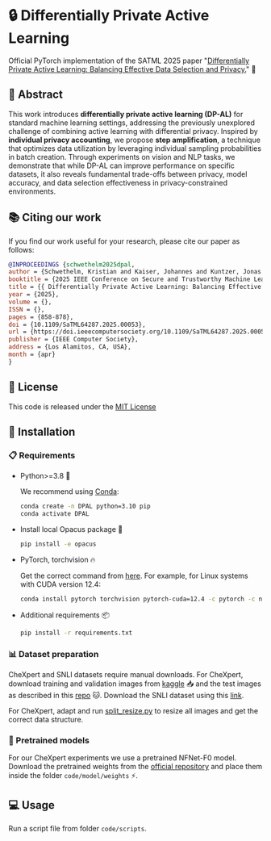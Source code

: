 # 🔒 Differentially Private Active Learning

Official PyTorch implementation of the SATML 2025 paper "[Differentially Private Active Learning: Balancing Effective Data Selection and Privacy.](https://www.computer.org/csdl/proceedings-article/satml/2025/171100a858/26VnrxNwt9K)" 📄

## 🧠 Abstract

This work introduces **differentially private active learning (DP-AL)** for standard machine learning settings, addressing the previously unexplored challenge of combining active learning with differential privacy. Inspired by **individual privacy accounting**, we propose **step amplification**, a technique that optimizes data utilization by leveraging individual sampling probabilities in batch creation. Through experiments on vision and NLP tasks, we demonstrate that while DP-AL can improve performance on specific datasets, it also reveals fundamental trade-offs between privacy, model accuracy, and data selection effectiveness in privacy-constrained environments.

## 📚 Citing our work

If you find our work useful for your research, please cite our paper as follows:

```bibtex
@INPROCEEDINGS {schwethelm2025dpal,
author = {Schwethelm, Kristian and Kaiser, Johannes and Kuntzer, Jonas and Yigitsoy, Mehmet and Ruckert, Daniel and Kaissis, Georgios},
booktitle = {2025 IEEE Conference on Secure and Trustworthy Machine Learning (SaTML)},
title = {{ Differentially Private Active Learning: Balancing Effective Data Selection and Privacy }},
year = {2025},
volume = {},
ISSN = {},
pages = {858-878},
doi = {10.1109/SaTML64287.2025.00053},
url = {https://doi.ieeecomputersociety.org/10.1109/SaTML64287.2025.00053},
publisher = {IEEE Computer Society},
address = {Los Alamitos, CA, USA},
month = {apr}
}
```

## 📄 License
This code is released under the [MIT License](LICENSE)

## 🚀 Installation

### 📋 Requirements

- Python>=3.8 🐍

   We recommend using [Conda](https://conda.io/projects/conda/en/latest/user-guide/install/index.html):

   ```bash
   conda create -n DPAL python=3.10 pip 
   conda activate DPAL
   ```

- Install local Opacus package 🔧
    ```bash
    pip install -e opacus
    ```

- PyTorch, torchvision 🔥

   Get the correct command from [here](https://pytorch.org/get-started/locally/). For example, for Linux systems with CUDA version 12.4:
   ```bash
   conda install pytorch torchvision pytorch-cuda=12.4 -c pytorch -c nvidia
   ```

- Additional requirements 📦
   ```bash
   pip install -r requirements.txt
   ```

### 📊 Dataset preparation

CheXpert and SNLI datasets require manual downloads. For CheXpert, download training and validation images from [kaggle](https://www.kaggle.com/datasets/ashery/chexpert) 📥 and the test images as described in this [repo](https://github.com/rajpurkarlab/cheXpert-test-set-labels) 🐱. Download the SNLI dataset using this [link](https://nlp.stanford.edu/projects/snli/snli_1.0.zip).

For CheXpert, adapt and run [split_resize.py](code/datasets/chexpert/split_resize.py) to resize all images and get the correct data structure. 

### 🤖 Pretrained models

For our CheXpert experiments we use a pretrained NFNet-F0 model. Download the pretrained weights from the [official repository](https://github.com/deepmind/deepmind-research/tree/master/nfnets#pre-trained-weights) and place them inside the folder `code/model/weights` ⚡️.

## 💻 Usage

Run a script file from folder `code/scripts`.